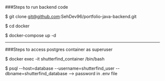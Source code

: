 ###Steps to run backend code

$ git clone git@github.com:SehDev96/portfolio-java-backend.git

$ cd docker

$ docker-compose up -d

----------------------------------------------------------------------------------

###Steps to access postgres container as superuser

$ docker exec -it shutterfind_container /bin/bash

$ psql --host=database --username=shutterfind_user --dbname=shutterfind_database --> password in .env file